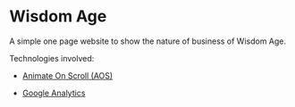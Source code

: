 # Wisdom Age

A simple one page website to show the nature of business of Wisdom Age.

Technologies involved:

- [Animate On Scroll (AOS)](https://michalsnik.github.io/aos/)

- [Google Analytics](https://marketingplatform.google.com/about/analytics/)
